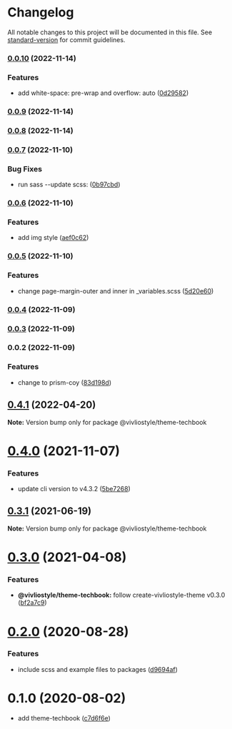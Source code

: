 # Changelog

All notable changes to this project will be documented in this file. See [standard-version](https://github.com/conventional-changelog/standard-version) for commit guidelines.

### [0.0.10](https://github.com/shinokada/prism-coy-theme/compare/v0.0.9...v0.0.10) (2022-11-14)


### Features

* add white-space: pre-wrap and overflow: auto ([0d29582](https://github.com/shinokada/prism-coy-theme/commit/0d29582d0abe6f3e7563539f61931d789f00d1c5))

### [0.0.9](https://github.com/shinokada/prism-coy-theme/compare/v0.0.8...v0.0.9) (2022-11-14)

### [0.0.8](https://github.com/shinokada/prism-coy-theme/compare/v0.0.7...v0.0.8) (2022-11-14)

### [0.0.7](https://github.com/shinokada/prism-coy-theme/compare/v0.0.6...v0.0.7) (2022-11-10)


### Bug Fixes

* run sass --update scss: ([0b97cbd](https://github.com/shinokada/prism-coy-theme/commit/0b97cbdf407640fa61d9ce77a09a168c9b5dec5d))

### [0.0.6](https://github.com/shinokada/prism-coy-theme/compare/v0.0.5...v0.0.6) (2022-11-10)


### Features

* add img style ([aef0c62](https://github.com/shinokada/prism-coy-theme/commit/aef0c62be7159c1d86ab287fe1c99352898dd327))

### [0.0.5](https://github.com/shinokada/prism-coy-theme/compare/v0.0.4...v0.0.5) (2022-11-10)


### Features

* change page-margin-outer and inner in _variables.scss ([5d20e60](https://github.com/shinokada/prism-coy-theme/commit/5d20e60d4c5e3be03220a5577e7f4344e3328cb9))

### [0.0.4](https://github.com/shinokada/prism-coy-theme/compare/v0.0.3...v0.0.4) (2022-11-09)

### [0.0.3](https://github.com/shinokada/rainbow-github-theme/compare/v0.0.2...v0.0.3) (2022-11-09)

### 0.0.2 (2022-11-09)


### Features

* change to prism-coy ([83d198d](https://github.com/shinokada/rainbow-github-theme/commit/83d198d8d62b2ebc2a52651c472438d25d0867f6))

## [0.4.1](https://github.com/vivliostyle/themes/compare/@vivliostyle/theme-techbook@0.4.0...@vivliostyle/theme-techbook@0.4.1) (2022-04-20)

**Note:** Version bump only for package @vivliostyle/theme-techbook

# [0.4.0](https://github.com/vivliostyle/themes/compare/@vivliostyle/theme-techbook@0.3.1...@vivliostyle/theme-techbook@0.4.0) (2021-11-07)

### Features

- update cli version to v4.3.2 ([5be7268](https://github.com/vivliostyle/themes/commit/5be72685499e73826def6859e04f6645c859391e))

## [0.3.1](https://github.com/vivliostyle/themes/compare/@vivliostyle/theme-techbook@0.3.0...@vivliostyle/theme-techbook@0.3.1) (2021-06-19)

**Note:** Version bump only for package @vivliostyle/theme-techbook

# [0.3.0](https://github.com/vivliostyle/themes/compare/@vivliostyle/theme-techbook@0.2.0...@vivliostyle/theme-techbook@0.3.0) (2021-04-08)

### Features

- **@vivliostyle/theme-techbook:** follow create-vivliostyle-theme v0.3.0 ([bf2a7c9](https://github.com/vivliostyle/themes/commit/bf2a7c90b4bd315181907d0091a7b118aa22846d))

# [0.2.0](https://github.com/vivliostyle/themes/compare/@vivliostyle/theme-techbook@0.1.0...@vivliostyle/theme-techbook@0.2.0) (2020-08-28)

### Features

- include scss and example files to packages ([d9694af](https://github.com/vivliostyle/themes/commit/d9694afea56d95569f707c19106b42ba56c28964))

# 0.1.0 (2020-08-02)

- add theme-techbook ([c7d6f6e](https://github.com/vivliostyle/themes/commit/c7d6f6e))
